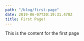 ```yaml
---
path: "/blog/first-page"
date: 2019-06-07T20:19:31.478Z
title: First Page!
---
```

This is the content for the first page
